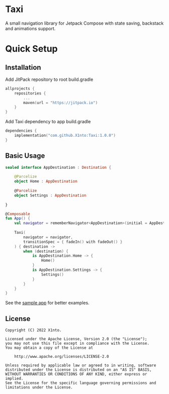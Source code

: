 # Taxi
A small navigation library for Jetpack Compose with state saving, backstack and animations support.

# Quick Setup
## Installation
Add JitPack repository to root build.gradle
```kotlin
allprojects {
    repositories {
        ...
        maven(url = "https://jitpack.io")
    }
}
```
Add Taxi dependency to app build.gradle
```kotlin
dependencies {
    implementation("com.github.X1nto:Taxi:1.0.0")
}
```

## Basic Usage
```kotlin
sealed interface AppDestination : Destination {
    
    @Parcelize
    object Home : AppDestination
    
    @Parcelize
    object Settings : AppDestination
    
}

@Composable
fun App() {
    val navigator = rememberNavigator<AppDestination>(initial = AppDestination.Home)
    
    Taxi(
        navigator = navigator,
        transitionSpec = { fadeIn() with fadeOut() }
    ) { destination ->
        when (destination) {
            is AppDestination.Home -> {
                Home()
            }
            is AppDestination.Settings -> {
                Settings()
            }
        }
    }
}
```

See the [sample app](/app) for better examples.

License
-------
```
Copyright (C) 2022 X1nto.

Licensed under the Apache License, Version 2.0 (the "License");
you may not use this file except in compliance with the License.
You may obtain a copy of the License at

    http://www.apache.org/licenses/LICENSE-2.0

Unless required by applicable law or agreed to in writing, software
distributed under the License is distributed on an "AS IS" BASIS,
WITHOUT WARRANTIES OR CONDITIONS OF ANY KIND, either express or implied.
See the License for the specific language governing permissions and
limitations under the License.
```